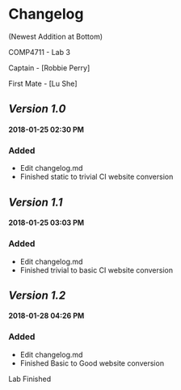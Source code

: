 # Changelog 
(Newest Addition at Bottom)

COMP4711 - Lab 3

Captain - [Robbie Perry]

First Mate - [Lu She]

## *Version 1.0*
#### 2018-01-25 02:30 PM
### Added
- Edit changelog.md
- Finished static to trivial CI website conversion

## *Version 1.1*
#### 2018-01-25 03:03 PM
### Added
- Edit changelog.md
- Finished trivial to basic CI website conversion

## *Version 1.2*
#### 2018-01-28 04:26 PM
### Added
- Edit changelog.md
- Finished Basic to Good website conversion

Lab Finished
